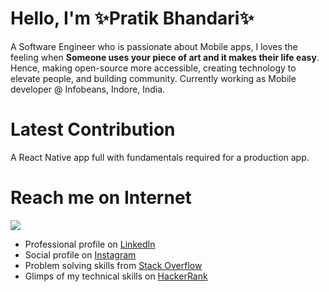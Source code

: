 # Hello, I'm ✨Pratik Bhandari✨

A Software Engineer who is passionate about Mobile apps, I loves the feeling when **Someone uses your piece of art and it makes their life easy**.
Hence, making open-source more accessible, creating technology to elevate people, and building community.
Currently working as Mobile developer @ Infobeans, Indore, India.

# Latest Contribution 

A React Native app full with fundamentals required for a production app.

# Reach me on Internet

![](https://komarev.com/ghpvc/?username=prateekbhandarii&color=green&style=flat&label=Github+Views)

- Professional profile on <a href="https://www.linkedin.com/in/prateek-bhandari/">LinkedIn</a>
- Social profile on <a href="https://www.instagram.com/prateekbhandari_/">Instagram</a>
- Problem solving skills from <a href="https://stackoverflow.com/users/10097879/prateek-bhandari">Stack Overflow</a>
- Glimps of my technical skills on <a href="https://www.hackerrank.com/prateek_9770">HackerRank</a>

